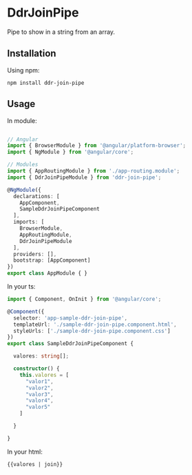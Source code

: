 # DdrJoinPipe

Pipe to show in a string from an array.

## Installation

Using npm:

`npm install ddr-join-pipe`

## Usage

In module:

```ts

// Angular
import { BrowserModule } from '@angular/platform-browser';
import { NgModule } from '@angular/core';

// Modules
import { AppRoutingModule } from './app-routing.module';
import { DdrJoinPipeModule } from 'ddr-join-pipe';

@NgModule({
  declarations: [
    AppComponent,
    SampleDdrJoinPipeComponent
  ],
  imports: [
    BrowserModule,
    AppRoutingModule,
    DdrJoinPipeModule
  ],
  providers: [],
  bootstrap: [AppComponent]
})
export class AppModule { }
```
In your ts:

```ts
import { Component, OnInit } from '@angular/core';

@Component({
  selector: 'app-sample-ddr-join-pipe',
  templateUrl: './sample-ddr-join-pipe.component.html',
  styleUrls: ['./sample-ddr-join-pipe.component.css']
})
export class SampleDdrJoinPipeComponent {

  valores: string[];

  constructor() {
    this.valores = [
      "valor1",
      "valor2",
      "valor3",
      "valor4",
      "valor5"
    ]

  }

}

```

In your html:

```html
{{valores | join}}
```


